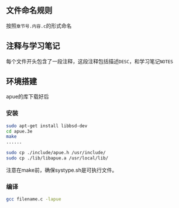 ## 文件命名规则

按照`章节号.内容.c`的形式命名

## 注释与学习笔记

每个文件开头包含了一段注释，这段注释包括描述`DESC`，和学习笔记`NOTES`

## 环境搭建

apue的库下载好后

### 安装

```bash
sudo apt-get install libbsd-dev
cd apue.3e
make
......

sudo cp ./include/apue.h /usr/include/
sudo cp ./lib/libapue.a /usr/local/lib/
```

注意在make前，确保systype.sh是可执行文件。

### 编译

```bash
gcc filename.c -lapue
```
